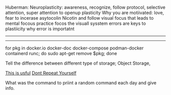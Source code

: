 Huberman:
    Neuroplasticity:
    awareness, recognize, follow protocol, selective attention, super attention to openup plasticity 
    Why you are motiivated: love, fear to incerase asytocolin
    Nicotin and follow visual focus that leads to mental focous practice focos the visuall sysstem 
    errors are keys to plastiicity why error is importatnt  


---

---

for pkg in docker.io docker-doc docker-compose podman-docker containerd runc; do sudo apt-get remove $pkg; done



Tell the difference between different type of storage;
Object Storage, 



[This is usful](https://colah.github.io/posts/2020-05-University/)
[Dont Repeat Yourself](https://wiki.c2.com/?DontRepeatYourself)


What was the command to priint a random command each day and give info.

